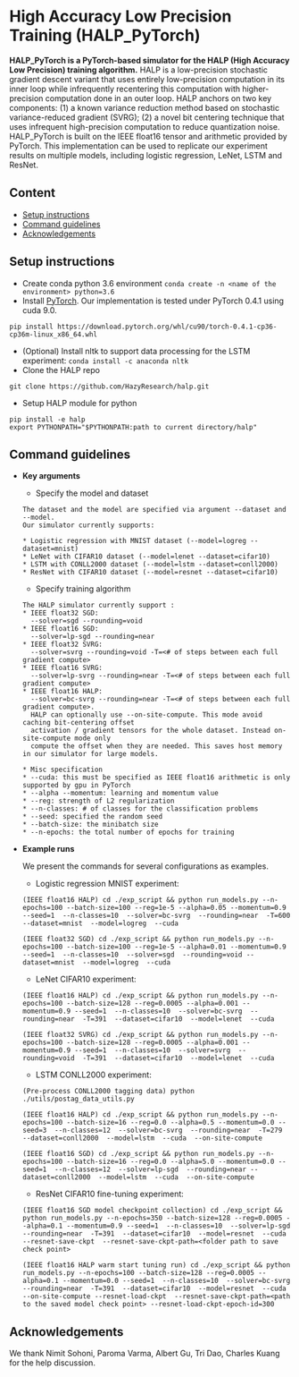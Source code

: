 # High Accuracy Low Precision Training (HALP_PyTorch)

**HALP_PyTorch is a PyTorch-based simulator for the HALP (High Accuracy Low Precision) training algorithm.** HALP is a low-precision stochastic gradient descent variant that uses entirely low-precision computation in its inner loop while infrequently recentering this computation with higher-precision computation done in an outer loop. HALP anchors on two key components: (1) a known variance reduction method based on stochastic variance-reduced gradient (SVRG); (2) a novel bit centering technique that uses infrequent high-precision computation to reduce quantization noise. HALP_PyTorch is built on the IEEE float16 tensor and arithmetic provided by PyTorch. This implementation can be used to replicate our experiment results on multiple models, including logistic regression, LeNet, LSTM and ResNet.


## Content
* [Setup instructions](#setup-instructions)
* [Command guidelines](#command-guidelines)
* [Acknowledgements](#acknowledgements)

## Setup instructions
* Create conda python 3.6 environment ```conda create -n <name of the environment> python=3.6```
* Install [PyTorch](https://pytorch.org/). Our implementation is tested under PyTorch 0.4.1 using cuda 9.0.
```
pip install https://download.pytorch.org/whl/cu90/torch-0.4.1-cp36-cp36m-linux_x86_64.whl
```
* (Optional) Install nltk to support data processing for the LSTM experiment: ```conda install -c anaconda nltk ```
* Clone the HALP repo
```
git clone https://github.com/HazyResearch/halp.git
```
* Setup HALP module for python
```
pip install -e halp
export PYTHONPATH="$PYTHONPATH:path to current directory/halp"
```

## Command guidelines

* **Key arguments**

  * Specify the model and dataset
  ```
  The dataset and the model are specified via argument --dataset and --model. 
  Our simulator currently supports:

  * Logistic regression with MNIST dataset (--model=logreg --dataset=mnist)
  * LeNet with CIFAR10 dataset (--model=lenet --dataset=cifar10)
  * LSTM with CONLL2000 dataset (--model=lstm --dataset=conll2000)
  * ResNet with CIFAR10 dataset (--model=resnet --dataset=cifar10)
  ```
  
  * Specify training algorithm
  ```
  The HALP simulator currently support :
  * IEEE float32 SGD:
    --solver=sgd --rounding=void
  * IEEE float16 SGD:
    --solver=lp-sgd --rounding=near
  * IEEE float32 SVRG:
    --solver=svrg --rounding=void -T=<# of steps between each full gradient compute>
  * IEEE float16 SVRG:
    --solver=lp-svrg --rounding=near -T=<# of steps between each full gradient compute>
  * IEEE float16 HALP:
    --solver=bc-svrg --rounding=near -T=<# of steps between each full gradient compute>.
    HALP can optionally use --on-site-compute. This mode avoid caching bit-centering offset 
    activation / gradient tensors for the whole dataset. Instead on-site-compute mode only 
    compute the offset when they are needed. This saves host memory in our simulator for large models.

  * Misc specification
  * --cuda: this must be specified as IEEE float16 arithmetic is only supported by gpu in PyTorch
  * --alpha --momentum: learning and momentum value
  * --reg: strength of L2 regularization
  * --n-classes: # of classes for the classification problems
  * --seed: specified the random seed
  * --batch-size: the minibatch size
  * --n-epochs: the total number of epochs for training
  ```

* **Example runs**

  We present the commands for several configurations as examples. 

  * Logistic regression MNIST experiment:
  ```
  (IEEE float16 HALP) cd ./exp_script && python run_models.py --n-epochs=100 --batch-size=100 --reg=1e-5 --alpha=0.05 --momentum=0.9 --seed=1  --n-classes=10  --solver=bc-svrg  --rounding=near  -T=600  --dataset=mnist  --model=logreg  --cuda

  (IEEE float32 SGD) cd ./exp_script && python run_models.py --n-epochs=100 --batch-size=100 --reg=1e-5 --alpha=0.01 --momentum=0.9 --seed=1  --n-classes=10  --solver=sgd  --rounding=void --dataset=mnist  --model=logreg  --cuda
  ```

  * LeNet CIFAR10 experiment:
  ```
  (IEEE float16 HALP) cd ./exp_script && python run_models.py --n-epochs=100 --batch-size=128 --reg=0.0005 --alpha=0.001 --momentum=0.9 --seed=1  --n-classes=10  --solver=bc-svrg  --rounding=near  -T=391  --dataset=cifar10  --model=lenet  --cuda

  (IEEE float32 SVRG) cd ./exp_script && python run_models.py --n-epochs=100 --batch-size=128 --reg=0.0005 --alpha=0.001 --momentum=0.9 --seed=1  --n-classes=10  --solver=svrg  --rounding=void  -T=391  --dataset=cifar10  --model=lenet  --cuda
  ```

  * LSTM CONLL2000 experiment:
  ```
  (Pre-process CONLL2000 tagging data) python ./utils/postag_data_utils.py
  
  (IEEE float16 HALP) cd ./exp_script && python run_models.py --n-epochs=100 --batch-size=16 --reg=0.0 --alpha=0.5 --momentum=0.0 --seed=3  --n-classes=12  --solver=bc-svrg  --rounding=near  -T=279  --dataset=conll2000  --model=lstm  --cuda  --on-site-compute

  (IEEE float16 SGD) cd ./exp_script && python run_models.py --n-epochs=100 --batch-size=16 --reg=0.0 --alpha=5.0 --momentum=0.0 --seed=1  --n-classes=12  --solver=lp-sgd  --rounding=near --dataset=conll2000  --model=lstm  --cuda  --on-site-compute
  ```

  * ResNet CIFAR10 fine-tuning experiment:
  ```
  (IEEE float16 SGD model checkpoint collection) cd ./exp_script && python run_models.py --n-epochs=350 --batch-size=128 --reg=0.0005 --alpha=0.1 --momentum=0.9 --seed=1  --n-classes=10  --solver=lp-sgd  --rounding=near  -T=391  --dataset=cifar10  --model=resnet  --cuda  --resnet-save-ckpt  --resnet-save-ckpt-path=<folder path to save check point>

  (IEEE float16 HALP warm start tuning run) cd ./exp_script && python run_models.py --n-epochs=100 --batch-size=128 --reg=0.0005 --alpha=0.1 --momentum=0.0 --seed=1  --n-classes=10  --solver=bc-svrg  --rounding=near  -T=391  --dataset=cifar10  --model=resnet  --cuda  --on-site-compute --resnet-load-ckpt  --resnet-save-ckpt-path=<path to the saved model check point> --resnet-load-ckpt-epoch-id=300
  ```

## Acknowledgements

We thank Nimit Sohoni, Paroma Varma, Albert Gu, Tri Dao, Charles Kuang for the help discussion. 
